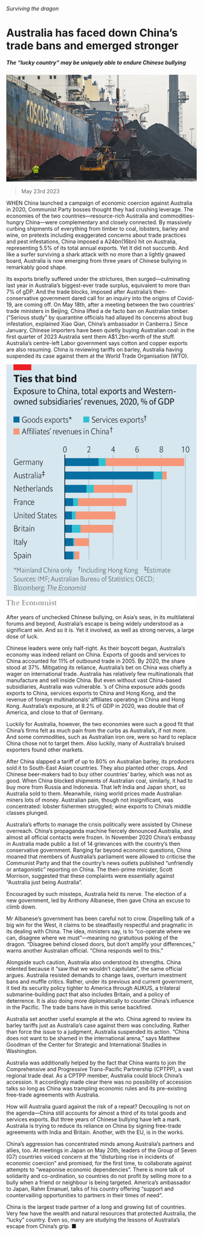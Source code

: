 ###### Surviving the dragon

# Australia has faced down China’s trade bans and emerged stronger 

##### The “lucky country” may be uniquely able to endure Chinese bullying 

![image](images/20230527_ASP001.jpg) 

> May 23rd 2023 

WHEN China launched a campaign of economic coercion against Australia in 2020, Communist Party bosses thought they had crushing leverage. The economies of the two countries—resource-rich Australia and commodities-hungry China—were complementary and closely connected. By massively curbing shipments of everything from timber to coal, lobsters, barley and wine, on pretexts including exaggerated concerns about trade practices and pest infestations, China imposed a A$24bn ($16bn) hit on Australia, representing 5.5% of its total annual exports. Yet it did not succumb. And like a surfer surviving a shark attack with no more than a lightly gnawed board, Australia is now emerging from three years of Chinese bullying in remarkably good shape. 

Its exports briefly suffered under the strictures, then surged—culminating last year in Australia’s biggest-ever trade surplus, equivalent to more than 7% of gDP. And the trade blocks, imposed after Australia’s then-conservative government dared call for an inquiry into the origins of Covid-19, are coming off. On May 18th, after a meeting between the two countries’ trade ministers in Beijing, China lifted a de facto ban on Australian timber. (“Serious study” by quarantine officials had allayed its concerns about bug infestation, explained Xiao Qian, China’s ambassador in Canberra.) Since January, Chinese importers have been quietly buying Australian coal: in the first quarter of 2023 Australia sent them A$1.2bn-worth of the stuff. Australia’s centre-left Labor government says cotton and copper exports are also resuming. China is reviewing tariffs on barley, Australia having suspended its case against them at the World Trade Organisation (WTO). 

![image](images/20230527_ASC312.png) 


After years of unchecked Chinese bullying, on Asia’s seas, in its multilateral forums and beyond, Australia’s escape is being widely understood as a significant win. And so it is. Yet it involved, as well as strong nerves, a large dose of luck.

Chinese leaders were only half-right. As their boycott began, Australia’s economy was indeed reliant on China. Exports of goods and services to China accounted for 11% of outbound trade in 2005. By 2020, the share stood at 37%. Mitigating its reliance, Australia’s bet on China was chiefly a wager on international trade. Australia has relatively few multinationals that manufacture and sell inside China. But even without vast China-based subsidiaries, Australia was vulnerable. ’s  of China exposure adds goods exports to China, services exports to China and Hong Kong, and the revenue of foreign multinationals’ affiliates operating in China and Hong Kong. Australia’s exposure, at 8.2% of GDP in 2020, was double that of America, and close to that of Germany.

Luckily for Australia, however, the two economies were such a good fit that China’s firms felt as much pain from the curbs as Australia’s, if not more. And some commodities, such as Australian iron ore, were so hard to replace China chose not to target them. Also luckily, many of Australia’s bruised exporters found other markets.

After China slapped a tariff of up to 80% on Australian barley, its producers sold it to South-East Asian countries. They also planted other crops. And Chinese beer-makers had to buy other countries’ barley, which was not as good. When China blocked shipments of Australian coal, similarly, it had to buy more from Russia and Indonesia. That left India and Japan short, so Australia sold to them. Meanwhile, rising world prices made Australian miners lots of money. Australian pain, though not insignificant, was concentrated: lobster fishermen struggled; wine exports to China’s middle classes plunged.

Australia’s efforts to manage the crisis politically were assisted by Chinese overreach. China’s propaganda machine fiercely denounced Australia, and almost all official contacts were frozen. In November 2020 China’s embassy in Australia made public a list of 14 grievances with the country’s then conservative government. Ranging far beyond economic questions, China moaned that members of Australia’s parliament were allowed to criticise the Communist Party and that the country’s news outlets published “unfriendly or antagonistic” reporting on China. The then-prime minister, Scott Morrison, suggested that these complaints were essentially against “Australia just being Australia”.

Encouraged by such missteps, Australia held its nerve. The election of a new government, led by Anthony Albanese, then gave China an excuse to climb down.

Mr Albanese’s government has been careful not to crow. Dispelling talk of a big win for the West, it claims to be steadfastly respectful and pragmatic in its dealing with China. The idea, ministers say, is to “co-operate where we can, disagree where we must”—meaning no gratuitous poking of the dragon. “Disagree behind closed doors, but don’t amplify your differences,” warns another Australian official. “China responds well to this.”

Alongside such caution, Australia also understood its strengths. China relented because it “saw that we wouldn’t capitulate”, the same official argues. Australia resisted demands to change laws, overturn investment bans and muffle critics. Rather, under its previous and current government, it tied its security policy tighter to America through AUKUS, a trilateral submarine-building pact that also includes Britain, and a policy of deterrence. It is also doing more diplomatically to counter China’s influence in the Pacific. The trade bans have in this sense backfired.

Australia set another useful example at the wto. China agreed to review its barley tariffs just as Australia’s case against them was concluding. Rather than force the issue to a judgment, Australia suspended its action. “China does not want to be shamed in the international arena,” says Matthew Goodman of the Center for Strategic and International Studies in Washington.

Australia was additionally helped by the fact that China wants to join the Comprehensive and Progressive Trans-Pacific Partnership (CPTPP), a vast regional trade deal. As a CPTPP member, Australia could block China’s accession. It accordingly made clear there was no possibility of accession talks so long as China was trampling economic rules and its pre-existing free-trade agreements with Australia. 

How will Australia guard against the risk of a repeat? Decoupling is not on the agenda—China still accounts for almost a third of its total goods and services exports. But three years of Chinese bullying have left a mark. Australia is trying to reduce its reliance on China by signing free-trade agreements with India and Britain. Another, with the EU, is in the works.

China’s aggression has concentrated minds among Australia’s partners and allies, too. At meetings in Japan on May 20th, leaders of the Group of Seven (G7) countries voiced concern at the “disturbing rise in incidents of economic coercion” and promised, for the first time, to collaborate against attempts to “weaponise economic dependencies”. There is more talk of solidarity and co-ordination, so countries do not profit by selling more to a bully when a friend or neighbour is being targeted. America’s ambassador to Japan, Rahm Emanuel, talks of his country offering “support and countervailing opportunities to partners in their times of need”.

China is the largest trade partner of a long and growing list of countries. Very few have the wealth and natural resources that protected Australia, the “lucky” country. Even so, many are studying the lessons of Australia’s escape from China’s grip. ■

